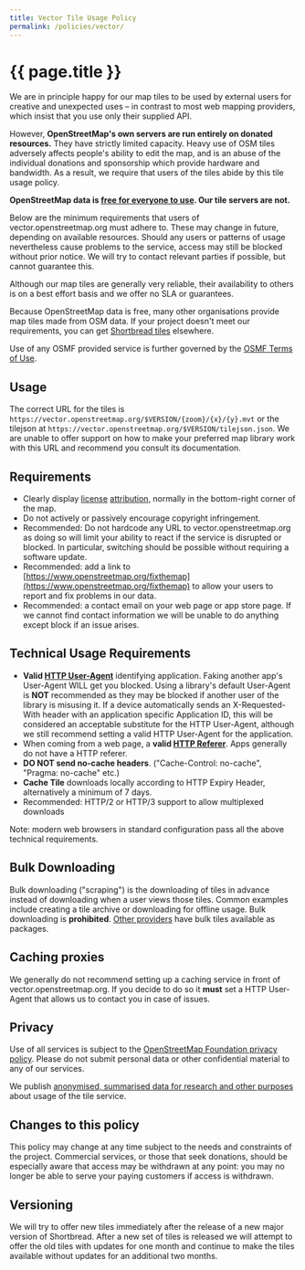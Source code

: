 ```yaml
---
title: Vector Tile Usage Policy
permalink: /policies/vector/
---
```


# {{ page.title }}

We are in principle happy for our map tiles to be used by external users for creative and unexpected uses – in contrast to most web mapping providers, which insist that you use only their supplied API.

However, **OpenStreetMap's own servers are run entirely on donated resources.** They have strictly limited capacity. Heavy use of OSM tiles adversely affects people's ability to edit the map, and is an abuse of the individual donations and sponsorship which provide hardware and bandwidth. As a result, we require that users of the tiles abide by this tile usage policy.

**OpenStreetMap data is [free for everyone to use](https://wiki.openstreetmap.org/wiki/OpenStreetMap_License). Our tile servers are not.**

Below are the minimum requirements that users of vector.openstreetmap.org must adhere to. These may change in future, depending on available resources. Should any users or patterns of usage nevertheless cause problems to the service, access may still be blocked without prior notice. We will try to contact relevant parties if possible, but cannot guarantee this.

Although our map tiles are generally very reliable, their availability to others is on a best effort basis and we offer no SLA or guarantees.

Because OpenStreetMap data is free, many other organisations provide map tiles made from OSM data. If your project doesn't meet our requirements, you can get [Shortbread tiles](https://shortbread-tiles.org/) elsewhere.

Use of any OSMF provided service is further governed by the [OSMF Terms of Use](https://wiki.osmfoundation.org/wiki/Terms_of_Use).

## Usage

The correct URL for the tiles is `https://vector.openstreetmap.org/$VERSION/{zoom}/{x}/{y}.mvt` or the tilejson at `https://vector.openstreetmap.org/$VERSION/tilejson.json`. We are unable to offer support on how to make your preferred map library work with this URL and recommend you consult its documentation.

## Requirements

* Clearly display [license](https://wiki.openstreetmap.org/wiki/License) [attribution](https://wiki.osmfoundation.org/wiki/Licence/Attribution_Guidelines), normally in the bottom-right corner of the map.
* Do not actively or passively encourage copyright infringement.
* Recommended: Do not hardcode any URL to vector.openstreetmap.org as doing so will limit your ability to react if the service is disrupted or blocked. In particular, switching should be possible without requiring a software update.
* Recommended: add a link to [https://www.openstreetmap.org/fixthemap](https://www.openstreetmap.org/fixthemap) to allow your users to report and fix problems in our data.
* Recommended: a contact email on your web page or app store page. If we cannot find contact information we will be unable to do anything except block if an issue arises.

## Technical Usage Requirements

* **Valid [HTTP User-Agent](https://developer.mozilla.org/en-US/docs/Web/HTTP/Headers/User-Agent)** identifying application. Faking another app's User-Agent WILL get you blocked. Using a library's default User-Agent is **NOT** recommended as they may be blocked if another user of the library is misusing it. If a device automatically sends an X-Requested-With header with an application specific Application ID, this will be considered an acceptable substitute for the HTTP User-Agent, although we still recommend setting a valid HTTP User-Agent for the application.
* When coming from a web page, a **valid [HTTP Referer](https://developer.mozilla.org/en-US/docs/Web/HTTP/Headers/Referer)**. Apps generally do not have a HTTP referer.
* **DO NOT send no-cache headers**. ("Cache-Control: no-cache", "Pragma: no-cache" etc.)
* **Cache Tile** downloads locally according to HTTP Expiry Header, alternatively a minimum of 7 days.
* Recommended: HTTP/2 or HTTP/3 support to allow multiplexed downloads

Note: modern web browsers in standard configuration pass all the above technical requirements.

## Bulk Downloading

Bulk downloading ("scraping") is the downloading of tiles in advance instead of downloading when a user views those tiles. Common examples include creating a tile archive or downloading for offline usage. Bulk downloading is **prohibited**. [Other providers](https://shortbread-tiles.org/download/) have bulk tiles available as packages.

## Caching proxies

We generally do not recommend setting up a caching service in front of vector.openstreetmap.org. If you decide to do so it **must** set a HTTP User-Agent that allows us to contact you in case of issues.

## Privacy

Use of all services is subject to the [OpenStreetMap Foundation privacy policy](http://wiki.osmfoundation.org/wiki/Privacy_Policy). Please do not submit personal data or other confidential material to any of our services.

We publish [anonymised, summarised data for research and other purposes](https://wiki.osmfoundation.org/wiki/Privacy_Policy#Data_we_receive_automatically) about usage of the tile service.

## Changes to this policy

This policy may change at any time subject to the needs and constraints of the project. Commercial services, or those that seek donations, should be especially aware that access may be withdrawn at any point: you may no longer be able to serve your paying customers if access is withdrawn.

## Versioning

We will try to offer new tiles immediately after the release of a new major version of Shortbread. After a new set of tiles is released we will attempt to offer the old tiles with updates for one month and continue to make the tiles available without updates for an additional two months.
